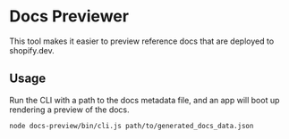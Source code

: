 # Docs Previewer

This tool makes it easier to preview reference docs that are deployed to shopify.dev.

## Usage

Run the CLI with a path to the docs metadata file, and an app will boot up rendering a preview of the docs.

```bash
node docs-preview/bin/cli.js path/to/generated_docs_data.json
```
